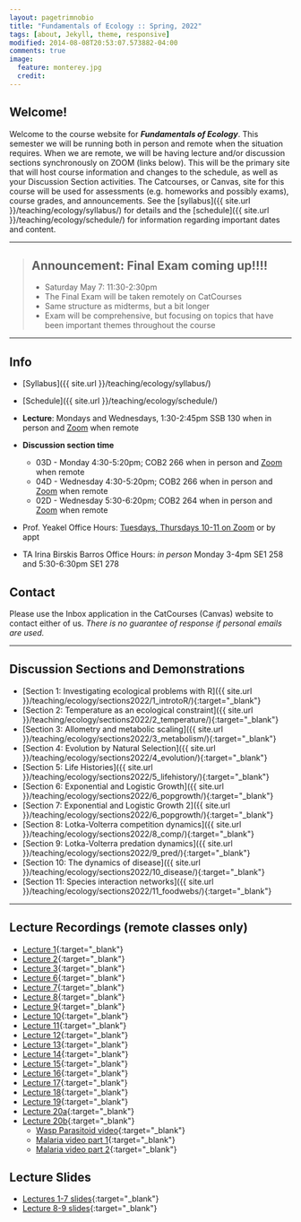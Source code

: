 ```yaml
---
layout: pagetrimnobio
title: "Fundamentals of Ecology :: Spring, 2022"
tags: [about, Jekyll, theme, responsive]
modified: 2014-08-08T20:53:07.573882-04:00
comments: true
image:
  feature: monterey.jpg
  credit:
---
```


## Welcome!
Welcome to the course website for ***Fundamentals of Ecology***. This semester we will be running both in person and remote when the situation requires. When we are remote, we will be having lecture and/or discussion sections synchronously on ZOOM (links below). This will be the primary site that will host course information and changes to the schedule, as well as your Discussion Section activities. The Catcourses, or Canvas, site for this course will be used for assessments (e.g. homeworks and possibly exams), course grades, and announcements. See the [syllabus]({{ site.url }}/teaching/ecology/syllabus/) for details and the [schedule]({{ site.url }}/teaching/ecology/schedule/) for information regarding important dates and content.

---
> ## Announcement: Final Exam coming up!!!! 
> * Saturday May 7: 11:30-2:30pm
> * The Final Exam will be taken remotely on CatCourses
> * Same structure as midterms, but a bit longer
> * Exam will be comprehensive, but focusing on topics that have been important themes throughout the course  

---

## Info
*	[Syllabus]({{ site.url }}/teaching/ecology/syllabus/)  
* [Schedule]({{ site.url }}/teaching/ecology/schedule/)  

*	**Lecture**: Mondays and Wednesdays, 1:30-2:45pm SSB 130 when in person and [Zoom](https://ucmerced.zoom.us/j/87957489369) when remote  
* **Discussion section time**  
    * 03D - Monday 4:30-5:20pm; COB2 266 when in person and [Zoom](https://ucmerced.zoom.us/j/87184971115) when remote  
    * 04D - Wednesday 4:30-5:20pm; COB2 266 when in person and [Zoom](https://ucmerced.zoom.us/j/84625324440) when remote  
    * 02D - Wednesday 5:30-6:20pm; COB2 264 when in person and [Zoom](https://ucmerced.zoom.us/j/89615858000) when remote   

*	Prof. Yeakel Office Hours: [Tuesdays, Thursdays 10-11 on Zoom](https://ucmerced.zoom.us/j/86299475624) or by appt  
*	TA Irina Birskis Barros Office Hours: *in person* Monday 3-4pm SE1 258 and 5:30-6:30pm SE1 278  

## Contact
Please use the Inbox application in the CatCourses (Canvas) website to contact either of us. *There is no guarantee of response if personal emails are used.*

---

## Discussion Sections and Demonstrations
* [Section 1: Investigating ecological problems with R]({{ site.url }}/teaching/ecology/sections2022/1_introtoR/){:target="_blank"}  
* [Section 2: Temperature as an ecological constraint]({{ site.url }}/teaching/ecology/sections2022/2_temperature/){:target="_blank"}  
* [Section 3: Allometry and metabolic scaling]({{ site.url }}/teaching/ecology/sections2022/3_metabolism/){:target="_blank"}  
* [Section 4: Evolution by Natural Selection]({{ site.url }}/teaching/ecology/sections2022/4_evolution/){:target="_blank"}  
* [Section 5: Life Histories]({{ site.url }}/teaching/ecology/sections2022/5_lifehistory/){:target="_blank"}  
* [Section 6: Exponential and Logistic Growth]({{ site.url }}/teaching/ecology/sections2022/6_popgrowth/){:target="_blank"}  
* [Section 7: Exponential and Logistic Growth 2]({{ site.url }}/teaching/ecology/sections2022/6_popgrowth/){:target="_blank"}  
* [Section 8: Lotka-Volterra competition dynamics]({{ site.url }}/teaching/ecology/sections2022/8_comp/){:target="_blank"}  
* [Section 9: Lotka-Volterra predation dynamics]({{ site.url }}/teaching/ecology/sections2022/9_pred/){:target="_blank"}  
* [Section 10: The dynamics of disease]({{ site.url }}/teaching/ecology/sections2022/10_disease/){:target="_blank"}  
* [Section 11: Species interaction networks]({{ site.url }}/teaching/ecology/sections2022/11_foodwebs/){:target="_blank"} 

---

## Lecture Recordings (remote classes only)
* [Lecture 1](https://ucmerced.box.com/s/gyv9cfl0evn04mxstosgz9xp368u2dzo){:target="_blank"}  
* [Lecture 2](https://ucmerced.box.com/s/t5fdocjyxkw4cv6jmqhtgtlmoabfrh8k){:target="_blank"}  
* [Lecture 3](https://ucmerced.box.com/s/tpshv110jg0xjtv6vxdn9x3dijxr0667){:target="_blank"}  
* [Lecture 6](https://ucmerced.box.com/s/npjt0dc46moo5iuzpyj4o3q9cb4t0x2c){:target="_blank"}  
* [Lecture 7](https://ucmerced.box.com/s/akdgjwdogwud0icpi98tlvnobcbpoy5m){:target="_blank"}  
* [Lecture 8](https://ucmerced.box.com/s/4kdzn45yq2595wjv1vtlec7674hx65eo){:target="_blank"}  
* [Lecture 9](https://ucmerced.box.com/s/mqinlz2o7w2p8upveqypbruxcd3njjcb){:target="_blank"}  
* [Lecture 10](https://ucmerced.box.com/s/uqadojywmwq2pndw49vhc9g02dgkn4a9){:target="_blank"}  
* [Lecture 11](https://ucmerced.box.com/s/ypq0ae37ptxvilw58iw2p2bglwukjds1){:target="_blank"}  
* [Lecture 12](https://ucmerced.box.com/s/tj2bwfxmmknu5b1p688h3022awhsja4c){:target="_blank"}  
* [Lecture 13](https://ucmerced.box.com/s/97xjasv6bmfzzvmk6k8ljopnz4ibf2kp){:target="_blank"}  
* [Lecture 14](https://ucmerced.box.com/s/g3u99zpzlkchl9xf6rkfqjopszjfa0je){:target="_blank"}  
* [Lecture 15](https://ucmerced.box.com/s/1x2dncxvg82fs11j2ffgcxylisfmz4vb){:target="_blank"}  
* [Lecture 16](https://ucmerced.box.com/s/brnfvx83i8pkkckqzjs1a07772l5yv2j){:target="_blank"}  
* [Lecture 17](https://ucmerced.box.com/s/3ulhgy76uvr3lzjx0ppngsjseonkokwu){:target="_blank"}  
* [Lecture 18](https://ucmerced.box.com/s/anp4gv6jachcwok53ej5yflzttrbivqc){:target="_blank"}  
* [Lecture 19](https://ucmerced.box.com/s/y8x5cms5o8uzygdxfvcoddo95lms7xa6){:target="_blank"}  
* [Lecture 20a](https://ucmerced.box.com/s/u10pjcnsjzlhaq7xcp1kk1bcobi54iom){:target="_blank"}  
* [Lecture 20b](https://ucmerced.box.com/s/l3irtyd0aog4dk9pjg7i4vamch5cz9cv){:target="_blank"}  
    * [Wasp Parasitoid video](https://ucmerced.box.com/s/9gvw9lve320w7vlta12jes1y5um3qgi2){:target="_blank"}  
    * [Malaria video part 1](https://ucmerced.box.com/s/p7afzdp319asy0vowy5rwud6kz6r9suj){:target="_blank"}  
    * [Malaria video part 2](https://ucmerced.box.com/s/e6pl4gq680zxdc18p24fd7tt4n4tuje2){:target="_blank"}  

## Lecture Slides  
* [Lectures 1-7 slides](https://ucmerced.box.com/s/7z2x0f06pf8zx5mpyksraqrcxa7czqj3){:target="_blank"}  
* [Lecture 8-9 slides](https://ucmerced.box.com/s/w1zjmetgdjvsrn0w2dwlhjqx4sgrd5qh){:target="_blank"}  


<!-- 
## Discussion Sections and Demonstrations
* [Demo 1: Intro to R]({{ site.url }}/teaching/ecology/summersections/demo_1_introtoR/){:target="_blank"}  
* [Section 1: Temperature as a constraint]({{ site.url }}/teaching/ecology/summersections/section_1_temperature/){:target="_blank"}  
* [Section 2: Metabolism & allometry]({{ site.url }}/teaching/ecology/summersections/section_2_metabolism/){:target="_blank"}  
* [Demo 2: Life histories]({{ site.url }}/teaching/ecology/summersections/demo_2_lifehistory/){:target="_blank"}
* [Section 3: Evolution by natural selection]({{ site.url }}/teaching/ecology/summersections/section_3_evolution/){:target="_blank"}
* [Demo 3: Game Theory]({{ site.url }}/teaching/ecology/summersections/demo_3_gametheory/){:target="_blank"}  
* [Section 4: Exponential and Logistic Growth]({{ site.url }}/teaching/ecology/summersections/section_4_pop1/){:target="_blank"}  
* [Section 5: Competition]({{ site.url }}/teaching/ecology/summersections/section_5_comp/){:target="_blank"}  
* [Demo 4: Simulating Competition]({{ site.url }}/teaching/ecology/summersections/demo_4_comp/){:target="_blank"}  
* [Demo 5: Simulating Predation]({{ site.url }}/teaching/ecology/summersections/demo_5_pred/){:target="_blank"}  
* [Section 6: Predation]({{ site.url }}/teaching/ecology/summersections/section_6_pred/){:target="_blank"}  
* [Section 7: Disease Dynamics]({{ site.url }}/teaching/ecology/summersections/section_7_disease/){:target="_blank"}  
* [Demo 6: Food webs]({{ site.url }}/teaching/ecology/summersections/demo_6_foodwebs/){:target="_blank"}  

---

## Lecture Recordings
* [Lecture 1 :: 6/22](https://ucmerced.box.com/s/m93lnwkd6ywha9h50bsd72js43nuauc1){:target="_blank"}   
* [Lecture 2 :: 6/24](https://ucmerced.box.com/s/nawj4u8oaazat9nzmxgwdp6plpn4dyhc){:target="_blank"}  
* [Lecture 3a :: 6/29](https://ucmerced.box.com/s/4m7k5w48ibfga9t270fuzoqad1tglys7){:target="_blank"}; [Lecture 3b :: 6/29](https://ucmerced.box.com/s/vc5ki6rxa9t6ulw89d5x98ejjajlpxpm){:target="_blank"}  
* [Lecture 4 :: 7/1](https://ucmerced.box.com/s/tkceytrmck1fl7muq0po076k6aoczd8v){:target="_blank"}  
* [Lecture 5 :: 7/6](https://ucmerced.box.com/s/2qlwghguintbzl0dz6b9nzvs3iujyxci){:target="_blank"}  
* [Lecture 6 :: 7/8](https://ucmerced.box.com/s/nvg0pl2x4fs74bmq4ij5clmnuqz1m0v8){:target="_blank"}  
* [Lecture 7 :: 7/13](https://ucmerced.box.com/s/o48jja5v9f3g4w3lsj181v9sbpd908f2){:target="_blank"}  
* [Lecture 8 :: 7/15](https://ucmerced.box.com/s/6pyh085pb578ghv4paumzylxy7vegmqw){:target="_blank"}  
* [Lecture 9 :: 7/20](https://ucmerced.box.com/s/zx2ightohn5mpdvewwbphylspzdus32c){:target="_blank"}  
* [Lecture 10 :: 7/22](https://ucmerced.box.com/s/ltjuz6sa9efld5fvobv6cwjlaulrhe0c){:target="_blank"}  
* [Lecture 11 :: 7/27](https://ucmerced.box.com/s/lf15tuo996wpmyr4sxc4oi6pmusltesb){:target="_blank"}  
* [Lecture 12 :: 7/29](https://ucmerced.box.com/s/7eh4j2nbsftaugawx770ew14olsrez0v){:target="_blank"}   
* [Lecture 13 :: 8/3](https://ucmerced.box.com/s/0mapcull8nrunc5h4qb330cjuuxtmigi){:target="_blank"}   
* [Lecture 14 :: 8/5](https://ucmerced.box.com/s/rc9wsa17ct51y6mg6b742igm5d5o5r6n){:target="_blank"}   
* [Lecture 15 :: 8/11](https://ucmerced.box.com/s/8hfbnh5acnu7mrucvrmenkbqnnu2hrau){:target="_blank"}   



## Lecture Slides
* [Lecture 1 :: 6/22](https://ucmerced.box.com/s/yoz5vwxnzg2rpbfgbxwbjfu4zalnyq85){:target="_blank"}  
* [Lecture 2 :: 6/24](https://ucmerced.box.com/s/4sd77mloba3vof3izqtfvcaovzefcudo){:target="_blank"}  
* [Lecture 3 notes :: 6/29](https://ucmerced.box.com/s/8ttqi8wvz8hy8nogvssq0rtzi187valy){:target="_blank"}; [Lecture 3 slides :: 6/29](https://ucmerced.box.com/s/k93scigxhbvjp1nxck8adnisqkc8xudf){:target="_blank"}
* [Lecture 4 :: 7/1](https://ucmerced.box.com/s/5rksgy58p1yn9knkdyb1dvdkauwqy6pv){:target="_blank"}  
* [Lecture 5 :: 7/6](https://ucmerced.box.com/s/vzwbn7hn0kejly5lmulyezkqc6p9dwd6){:target="_blank"}  
* [Lecture 6 :: 7/8](https://ucmerced.box.com/s/p3v2elc94rgkrqjqsfrxhhe05hlcwgmk){:target="_blank"}  
* [Lecture 7 :: 7/13](https://ucmerced.box.com/s/8o575dr8av8v3w5p00ro469h8w3qp6qa){:target="_blank"}  
* [Lecture 8 :: 7/15](https://ucmerced.box.com/s/m8tj3uil82dmyodjy46ev4zz1398v11n){:target="_blank"}  
* [Lecture 9 :: 7/20](https://ucmerced.box.com/s/wp1gf776m9ei4mvbidaqaz124o9cerh6){:target="_blank"}  
* [Lecture 10 :: 7/22](https://ucmerced.box.com/s/k5gp736lk8jla12qwlxuako2jxrh2l5d){:target="_blank"}  
* [Lecture 11 :: 7/27](https://ucmerced.box.com/s/1ju74uor35y7grz8uwqg9lfomb6uhisz){:target="_blank"}  
* [Lecture 12 :: 7/29](https://ucmerced.box.com/s/hxfy8k4f4ms5nshxt6noomczfxgs5nt9){:target="_blank"}  
* [Lecture 13 :: 8/3](https://ucmerced.box.com/s/tyisqfwjultrvx9blu1jaxvr17x18uef){:target="_blank"}  
* [Lecture 14 :: 8/5](https://ucmerced.box.com/s/hqe9wlc6n1wqhyhg4qrvlwa2pe99ws3z){:target="_blank"}  
* [Lecture 15 :: 8/10](https://ucmerced.box.com/s/l0aw8t84qw8ixdr4q9g38n5nldtt2dgw){:target="_blank"} -->